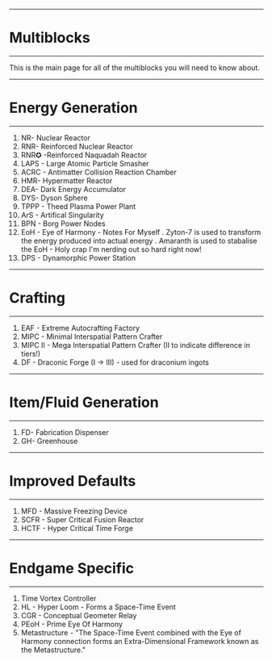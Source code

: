
-------------
# Multiblocks
-------------

This is the main page for all of the multiblocks you will need to know about.

-------------------
# Energy Generation
-------------------

1. NR- Nuclear Reactor
2. RNR- Reinforced Nuclear Reactor
3. RNR✪ -Reinforced Naquadah Reactor
4. LAPS - Large Atomic Particle Smasher
5. ACRC - Antimatter Collision Reaction Chamber
6. HMR- Hypermatter Reactor
7. DEA- Dark Energy Accumulator
8. DYS- Dyson Sphere
9. TPPP - Theed Plasma Power Plant
10. ArS - Artifical Singularity
11. BPN - Borg Power Nodes
12. EoH - Eye of Harmony
           - Notes For Myself
              . Zyton-7 is used to transform the energy produced into actual energy
              . Amaranth is used to stabalise the EoH
          - Holy crap I'm nerding out so hard right now!
14. DPS - Dynamorphic Power Station

-----------
# Crafting
-----------

1. EAF - Extreme Autocrafting Factory
2. MIPC - Minimal Interspatial Pattern Crafter
3. MIPC II - Mega Interspatial Pattern Crafter (II to indicate difference in tiers!)
4. DF - Draconic Forge (I -> III) - used for draconium ingots

------------------------
# Item/Fluid Generation
------------------------

1. FD- Fabrication Dispenser
2. GH- Greenhouse

-------------------
# Improved Defaults
-------------------
1. MFD - Massive Freezing Device
2. SCFR - Super Critical Fusion Reactor
3. HCTF - Hyper Critical Time Forge

------------------
# Endgame Specific
------------------
1. Time Vortex Controller
2. HL - Hyper Loom - Forms a Space-Time Event
3. CGR - Conceptual Geometer Relay
4. PEoH - Prime Eye Of Harmony
5. Metastructure - "The Space-Time Event combined with the Eye of Harmony connection forms an Extra-Dimensional Framework known as the Metastructure."
   
